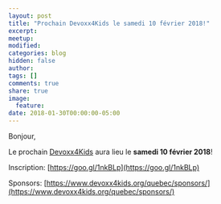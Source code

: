 ```yaml
---
layout: post
title: "Prochain Devoxx4Kids le samedi 10 février 2018!"
excerpt:
meetup:
modified:
categories: blog
hidden: false
author:
tags: []
comments: true
share: true
image:
  feature:
date: 2018-01-30T00:00:00-05:00
---
```


Bonjour,

Le prochain [Devoxx4Kids](https://www.devoxx4kids.org/) aura lieu le __samedi 10 février 2018__!

Inscription: [https://goo.gl/1nkBLp](https://goo.gl/1nkBLp)

Sponsors: [https://www.devoxx4kids.org/quebec/sponsors/](https://www.devoxx4kids.org/quebec/sponsors/)
